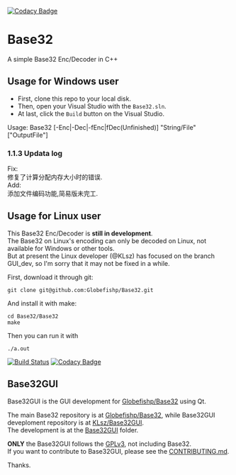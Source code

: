 [![Codacy Badge](https://api.codacy.com/project/badge/Grade/fd0ec010520447c597207fcdb0acc57a)](https://www.codacy.com/app/KuangLei/Base32?utm_source=github.com&amp;utm_medium=referral&amp;utm_content=Globefishp/Base32&amp;utm_campaign=Badge_Grade)  

# Base32
A simple Base32 Enc/Decoder in C++  

## Usage for Windows user

* First, clone this repo to your local disk.
* Then, open your Visual Studio with the `Base32.sln`.
* At last, click the `Build` button on the Visual Studio.

Usage: Base32 [-Enc|-Dec|-fEnc|fDec(Unfinished)] "String/File" ["OutputFile"]
### 1.1.3 Updata log  
Fix:  
修复了计算分配内存大小时的错误.  
Add:  
添加文件编码功能,简易版未完工.  

## Usage for Linux user
This Base32 Enc/Decoder is **still in development**.  
The Base32 on Linux's encoding can only be decoded on Linux, not available for Windows or other tools.  
But at present the Linux developer (@KLsz) has focused on the branch GUI\_dev, so I'm sorry that it may not be fixed in a while.  

First, download it through git:  
```
git clone git@github.com:Globefishp/Base32.git
```
And install it with make:  
```
cd Base32/Base32
make
```
Then you can run it with  
```
./a.out
```

[![Build Status](https://travis-ci.org/KuangLei/Base32GUI.svg?branch=master)](https://travis-ci.org/KuangLei/Base32GUI)
[![Codacy Badge](https://api.codacy.com/project/badge/Grade/c4b924467ef846068ffb1dcb325077c6)](https://www.codacy.com/app/KuangLei/Base32GUI?utm_source=github.com&amp;utm_medium=referral&amp;utm_content=KuangLei/Base32GUI&amp;utm_campaign=Badge_Grade)  
## Base32GUI
Base32GUI is the GUI development for [Globefishp/Base32](https://github.com/Globefishp/Base32/) using Qt.  

The main Base32 repository is at [Globefishp/Base32](https://github.com/Globefishp/Base32/), while Base32GUI deveploment repository is at [KLsz/Base32GUI](https://github.com/KuangLei/Base32GUI).  
The development is at the [Base32GUI](https://github.com/KuangLei/Base32GUI/tree/GUI_dev/Base32GUI) folder.  

**ONLY** the Base32GUI follows the [GPLv3](https://github.com/KuangLei/Base32GUI/blob/GUI_dev/Base32GUI/LICENSE), not including Base32.  
If you want to contribute to Base32GUI, please see the [CONTRIBUTING.md](https://github.com/KuangLei/Base32GUI/blob/GUI_dev/Base32GUI/CONTRIBUTING.md).  

Thanks.  

